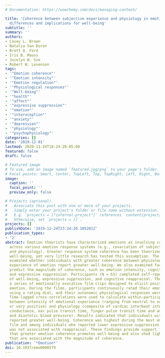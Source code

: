 ```yaml
---
# Documentation: https://wowchemy.com/docs/managing-content/

title: 'Coherence between subjective experience and physiology in emotion: Individual
  differences and implications for well-being'
subtitle: ''
summary: ''
authors:
- Casey L. Brown
- Natalia Van Doren
- Brett Q. Ford
- Iris B. Mauss
- Jocelyn W. Sze
- Robert W. Levenson
tags:
- '"Emotion coherence"'
- '"Emotion intensity"'
- '"Emotion regulation"'
- '"Physiological responses"'
- '"Well-being"'
- '"health"'
- '"affect"'
- '"expressive suppression"'
- '"emotion"'
- '"interoception"'
- '"anxiety"'
- '"depression"'
- '"physiology"'
- '"psychophysiology"'
categories: []
date: '2019-12-01'
lastmod: 2020-11-24T18:24:20-05:00
featured: false
draft: false

# Featured image
# To use, add an image named `featured.jpg/png` to your page's folder.
# Focal points: Smart, Center, TopLeft, Top, TopRight, Left, Right, BottomLeft, Bottom, BottomRight.
image:
  caption: ''
  focal_point: ''
  preview_only: false

# Projects (optional).
#   Associate this post with one or more of your projects.
#   Simply enter your project's folder or file name without extension.
#   E.g. `projects = ["internal-project"]` references `content/project/deep-learning/index.md`.
#   Otherwise, set `projects = []`.
projects: []
publishDate: '2019-12-24T23:24:20.185201Z'
publication_types:
- '2'
abstract: Emotion theorists have characterized emotions as involving coherent responding
  across various emotion response systems (e.g., covariation of subjective experience
  and physiology). Greater response system coherence has been theorized to promote
  well-being, yet very little research has tested this assumption. The current study
  examined whether individuals with greater coherence between physiology and subjective
  experience of emotion report greater well-being. We also examined factors that may
  predict the magnitude of coherence, such as emotion intensity, cognitive reappraisal,
  and expressive suppression. Participants (N = 63) completed self-report measures
  of well-being, expressive suppression, and cognitive reappraisal. They then watched
  a series of emotionally evocative film clips designed to elicit positive and negative
  emotion. During the films, participants continuously rated their emotional experience
  using a rating dial, and their autonomic physiological responses were recorded.
  Time-lagged cross-correlations were used to calculate within-participant coherence
  between intensity of emotional experience (ranging from neutral to very negative
  or very positive) and physiology (composite of cardiac interbeat interval, skin
  conductance, ear pulse transit time, finger pulse transit time and amplitude, systolic
  and diastolic blood pressure). Results indicated that individuals with greater coherence
  reported greater well-being. Coherence was highest during the most emotionally intense
  film and among individuals who reported lower expressive suppression. However, coherence
  was not associated with reappraisal. These findings provide support for the idea
  that greater emotion coherence promotes well-being and also shed light on factors
  that are associated with the magnitude of coherence.
publication: '*Emotion*'
doi: 10.1037/emo0000579
---
```

